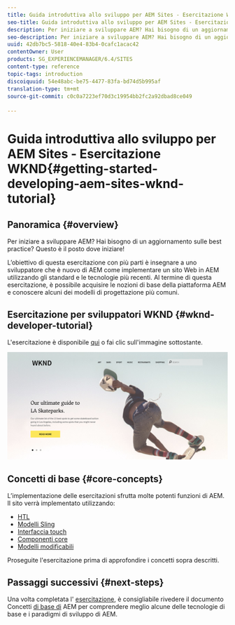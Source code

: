 ```yaml
---
title: Guida introduttiva allo sviluppo per AEM Sites - Esercitazione WKND
seo-title: Guida introduttiva allo sviluppo per AEM Sites - Esercitazione WKND
description: Per iniziare a sviluppare AEM? Hai bisogno di un aggiornamento sulle best practice? Questo è il posto dove iniziare! L’obiettivo di questa esercitazione con più parti è insegnare a uno sviluppatore che è nuovo di AEM come implementare un sito Web in AEM utilizzando gli standard e le tecnologie più recenti.
seo-description: Per iniziare a sviluppare AEM? Hai bisogno di un aggiornamento sulle best practice? Questo è il posto dove iniziare! L’obiettivo di questa esercitazione con più parti è insegnare a uno sviluppatore che è nuovo di AEM come implementare un sito Web in AEM utilizzando gli standard e le tecnologie più recenti.
uuid: 42db7bc5-5818-40e4-83b4-0cafc1acac42
contentOwner: User
products: SG_EXPERIENCEMANAGER/6.4/SITES
content-type: reference
topic-tags: introduction
discoiquuid: 54e48abc-be75-4477-83fa-bd74d5b995af
translation-type: tm+mt
source-git-commit: c0c0a7223ef70d3c19954bb2fc2a92dbad8ce049

---
```



# Guida introduttiva allo sviluppo per AEM Sites - Esercitazione WKND{#getting-started-developing-aem-sites-wknd-tutorial}

## Panoramica {#overview}

Per iniziare a sviluppare AEM? Hai bisogno di un aggiornamento sulle best practice? Questo è il posto dove iniziare!

L’obiettivo di questa esercitazione con più parti è insegnare a uno sviluppatore che è nuovo di AEM come implementare un sito Web in AEM utilizzando gli standard e le tecnologie più recenti. Al termine di questa esercitazione, è possibile acquisire le nozioni di base della piattaforma AEM e conoscere alcuni dei modelli di progettazione più comuni.

## Esercitazione per sviluppatori WKND {#wknd-developer-tutorial}

L&#39;esercitazione è disponibile [qui](https://docs.adobe.com/content/help/en/experience-manager-learn/getting-started-wknd-tutorial-develop/overview.html) o fai clic sull&#39;immagine sottostante.

[![click image](assets/screen_shot_2018-11-23at152453.png)](https://docs.adobe.com/content/help/en/experience-manager-learn/getting-started-wknd-tutorial-develop/overview.html)

## Concetti di base {#core-concepts}

L’implementazione delle esercitazioni sfrutta molte potenti funzioni di AEM. Il sito verrà implementato utilizzando:

* [HTL](https://helpx.adobe.com/experience-manager/htl/user-guide.html)
* [Modelli Sling](https://sling.apache.org/documentation/bundles/models.html)
* [Interfaccia touch](/help/sites-developing/touch-ui-concepts.md)
* [Componenti core](https://docs.adobe.com/content/help/en/experience-manager-core-components/using/introduction.html)
* [Modelli modificabili](/help/sites-developing/page-templates-editable.md)

Proseguite l&#39;esercitazione prima di approfondire i concetti sopra descritti.

## Passaggi successivi {#next-steps}

Una volta completata l&#39; [esercitazione](https://helpx.adobe.com/experience-manager/kt/sites/using/getting-started-wknd-tutorial-develop.html), è consigliabile rivedere il documento Concetti [di base di](/help/sites-developing/the-basics.md) AEM per comprendere meglio alcune delle tecnologie di base e i paradigmi di sviluppo di AEM.
